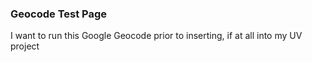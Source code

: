 ### Geocode Test Page

I want to run this Google Geocode prior to inserting, if at all into my UV project